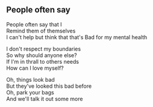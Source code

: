 ## People often say

People often say that I  
Remind them of themselves  
I can't help but think that that's
Bad for my mental health  

I don't respect my boundaries  
So why should anyone else?  
If I'm in thrall to others needs  
How can I love myself?  

Oh, things look bad  
But they've looked this bad before  
Oh, park your bags  
And we'll talk it out some more  
